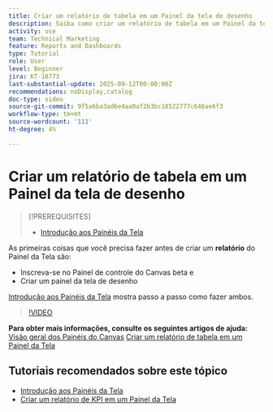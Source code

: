 ```yaml
---
title: Criar um relatório de tabela em um Painel da tela de desenho
description: Saiba como criar um relatório de tabela em um Painel da tela de desenho.
activity: use
team: Technical Marketing
feature: Reports and Dashboards
type: Tutorial
role: User
level: Beginner
jira: KT-18773
last-substantial-update: 2025-09-12T00:00:00Z
recommendations: noDisplay,catalog
doc-type: video
source-git-commit: 9f5a6ba3ad6e4aa0af2b3bc18522777c646ae6f3
workflow-type: tm+mt
source-wordcount: '111'
ht-degree: 4%

---
```


# Criar um relatório de tabela em um Painel da tela de desenho

>[!PREREQUISITES]
>
>* [Introdução aos Painéis da Tela](/help/reporting/canvas-dashboards/introduction-to-canvas-dashboards.md)

As primeiras coisas que você precisa fazer antes de criar um **relatório** do Painel da Tela são:

* Inscreva-se no Painel de controle do Canvas beta e
* Criar um painel da tela de desenho

[Introdução aos Painéis da Tela](/help/reporting/canvas-dashboards/introduction-to-canvas-dashboards.md) mostra passo a passo como fazer ambos.

>[!VIDEO](https://video.tv.adobe.com/v/3474870/?quality=12&learn=on&enablevpops&captions=por_br)

**Para obter mais informações, consulte os seguintes artigos de ajuda:**
[Visão geral dos Painéis do Canvas](https://experienceleague.adobe.com/pt-br/docs/workfront/using/reporting/canvas-dashboards/canvas-dashboards-overview)
[Criar um relatório de tabela em um Painel da Tela](https://experienceleague.adobe.com/pt-br/docs/workfront/using/reporting/canvas-dashboards/add-reports/build-table-report)

## Tutoriais recomendados sobre este tópico

* [Introdução aos Painéis da Tela](/help/reporting/canvas-dashboards/introduction-to-canvas-dashboards.md)
* [Criar um relatório de KPI em um Painel da Tela](/help/reporting/canvas-dashboards/create-a-kpi-report-on-a-canvas-dashboard.md)

